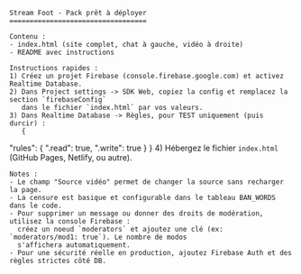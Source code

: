     Stream Foot - Pack prêt à déployer
    ==================================

    Contenu :
    - index.html (site complet, chat à gauche, vidéo à droite)
    - README avec instructions

    Instructions rapides :
    1) Créez un projet Firebase (console.firebase.google.com) et activez Realtime Database.
    2) Dans Project settings -> SDK Web, copiez la config et remplacez la section `firebaseConfig`
       dans le fichier `index.html` par vos valeurs.
    3) Dans Realtime Database -> Règles, pour TEST uniquement (puis durcir) :
       {
  "rules": {
    ".read": true,
    ".write": true
  }
}
    4) Hébergez le fichier `index.html` (GitHub Pages, Netlify, ou autre).

    Notes :
    - Le champ "Source vidéo" permet de changer la source sans recharger la page.
    - La censure est basique et configurable dans le tableau BAN_WORDS dans le code.
    - Pour supprimer un message ou donner des droits de modération, utilisez la console Firebase :
      créez un noeud `moderators` et ajoutez une clé (ex: `moderators/mod1: true`). Le nombre de modos
      s'affichera automatiquement.
    - Pour une sécurité réelle en production, ajoutez Firebase Auth et des règles strictes côté DB.
